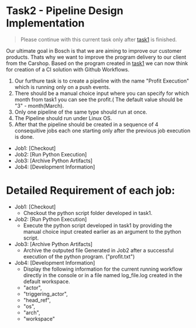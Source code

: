 # Task2 - Pipeline Design Implementation

> Please continue with this current task only after [task1](./Task1.md) is finished.

Our ultimate goal in Bosch is that we are aiming to improve our customer products. Thats why we want to improve the program delivery to our client from the Carshop.
Based on the program created in [task1](./Task1.md) we can now think for creation of a CI solution with Github Workflows.

1. Our furthure task is to create a pipeline with the name "Profit Execution" which is running only on a push events.
2. There should be a manual choice input where you can specify for which month from task1 you can see the profit.( The default value should be "3" - month(March).
3. Only one pipeline of the same type should run at once.
4. The Pipeline should run under Linux OS.
5. After that the pipeline should be created in a sequence of 4 consequitive jobs each one starting only after the previous job execution is done.

- Job1: [Checkout]
- Job2: [Run Python Execution]
- Job3: [Archive Python Artifacts]
- Job4: [Development Information]


# Detailed Requirement of each job:

- Job1: [Checkout]
	* Checkout the python script folder developed in task1.
- Job2: [Run Python Execution]
	* Execute the python script developed in task1 by providing the manual choice input created earlier as an argument to the python script.
- Job3: [Archive Python Artifacts]
	* Archive the outputed file Generated in Job2 after a successful execution of the python program. ("profit.txt")
- Job4: [Development Information]
 	* Display the following information for the current running workflow directly in the console or in a file named log_file.log created in the default workspace.
	- "actor",
	- "triggering_actor",
	- "head_ref",
	- "os",
	- "arch",
	- "workspace"

